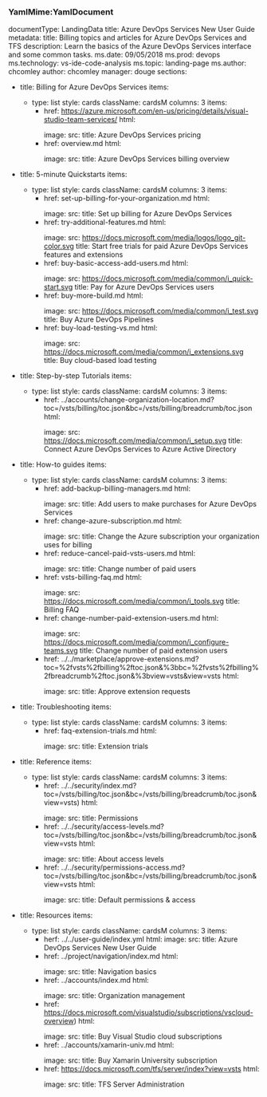 ### YamlMime:YamlDocument
documentType: LandingData
title: Azure DevOps Services New User Guide
metadata:
  title: Billing topics and articles for Azure DevOps Services and TFS
  description: Learn the basics of the Azure DevOps Services interface and some common tasks.
  ms.date: 09/05/2018
  ms.prod: devops
  ms.technology: vs-ide-code-analysis
  ms.topic: landing-page
  ms.author: chcomley
  author: chcomley
  manager: douge
sections:
- title: Billing for Azure DevOps Services
  items:
  - type: list
    style: cards
    className: cardsM
    columns: 3
    items:
      - href: https://azure.microsoft.com/en-us/pricing/details/visual-studio-team-services/
        html: <p></p>
        image:
          src: 
        title: Azure DevOps Services pricing  
     - href: overview.md
        html: <p></p>
        image:
          src: 
        title: Azure DevOps Services billing overview  

- title: 5-minute Quickstarts
  items:
  - type: list
    style: cards
    className: cardsM
    columns: 3
    items:
      - href: set-up-billing-for-your-organization.md
        html: <p></p>
        image:
          src: 
        title: Set up billing for Azure DevOps Services
      - href: try-additional-features.md
        html: <p></p>
        image:
          src: https://docs.microsoft.com/media/logos/logo_git-color.svg
        title: Start free trials for paid Azure DevOps Services features and extensions
      - href: buy-basic-access-add-users.md
        html: <p></p>
        image:
          src: https://docs.microsoft.com/media/common/i_quick-start.svg
        title: Pay for Azure DevOps Services users
      - href: buy-more-build.md
        html: <p></p>
        image:
          src: https://docs.microsoft.com/media/common/i_test.svg
        title: Buy Azure DevOps Pipelines
      - href: buy-load-testing-vs.md
        html: <p></p>
        image:
          src: https://docs.microsoft.com/media/common/i_extensions.svg
        title: Buy cloud-based load testing

- title: Step-by-step Tutorials
  items:
  - type: list
    style: cards
    className: cardsM
    columns: 3
    items:
      - href: ../accounts/change-organization-location.md?toc=/vsts/billing/toc.json&bc=/vsts/billing/breadcrumb/toc.json
        html: <p></p>
        image:
          src: https://docs.microsoft.com/media/common/i_setup.svg
        title: Connect Azure DevOps Services to Azure Active Directory

- title: How-to guides
  items:
  - type: list
    style: cards
    className: cardsM
    columns: 3
    items:
      - href: add-backup-billing-managers.md
        html: <p></p>
        image:
          src: 
        title: Add users to make purchases for Azure DevOps Services
      - href: change-azure-subscription.md
        html: <p></p>
        image:
          src: 
        title: Change the Azure subscription your organization uses for billing
      - href: reduce-cancel-paid-vsts-users.md
        html: <p></p>
        image:
          src: 
        title: Change number of paid users
      - href: vsts-billing-faq.md
        html: <p></p>
        image:
          src: https://docs.microsoft.com/media/common/i_tools.svg
        title: Billing FAQ
      - href: change-number-paid-extension-users.md
        html: <p></p>
        image:
          src: https://docs.microsoft.com/media/common/i_configure-teams.svg
        title: Change number of paid extension users
      - href: ../../marketplace/approve-extensions.md?toc=%2fvsts%2fbilling%2ftoc.json&%3bbc=%2fvsts%2fbilling%2fbreadcrumb%2ftoc.json&%3bview=vsts&view=vsts
        html: <p></p>
        image:
          src: 
        title: Approve extension requests

- title: Troubleshooting
  items:
  - type: list
    style: cards
    className: cardsM
    columns: 3
    items:
      - href: faq-extension-trials.md
        html: <p></p>
        image:
          src: 
        title: Extension trials

- title: Reference
  items:
  - type: list
    style: cards
    className: cardsM
    columns: 3
    items:
      - href: ../../security/index.md?toc=/vsts/billing/toc.json&bc=/vsts/billing/breadcrumb/toc.json&view=vsts)
        html: <p></p>
        image:
          src: 
        title: Permissions
      - href: ../../security/access-levels.md?toc=/vsts/billing/toc.json&bc=/vsts/billing/breadcrumb/toc.json&view=vsts
        html: <p></p>
        image:
          src: 
        title: About access levels
      - href: ../../security/permissions-access.md?toc=/vsts/billing/toc.json&bc=/vsts/billing/breadcrumb/toc.json&view=vsts
        html: <p></p>
        image:
          src: 
        title: Default permissions & access

- title: Resources
  items:
  - type: list
    style: cards
    className: cardsM
    columns: 3
    items:
      - herf: ../../user-guide/index.yml
        html:
        image:
          src:
        title: Azure DevOps Services New User Guide
      - href: ../project/navigation/index.md
        html: <p></p>
        image:
          src: 
        title: Navigation basics
      - href: ../accounts/index.md
        html: <p></p>
        image:
          src: 
        title: Organization management
      - href: https://docs.microsoft.com/visualstudio/subscriptions/vscloud-overview)
        html: <p></p>
        image:
          src: 
        title: Buy Visual Studio cloud subscriptions
      - href: ../accounts/xamarin-univ.md
        html: <p></p>
        image:
          src: 
        title: Buy Xamarin University subscription
      - href: https://docs.microsoft.com/tfs/server/index?view=vsts
        html: <p></p>
        image:
          src: 
        title: TFS Server Administration
